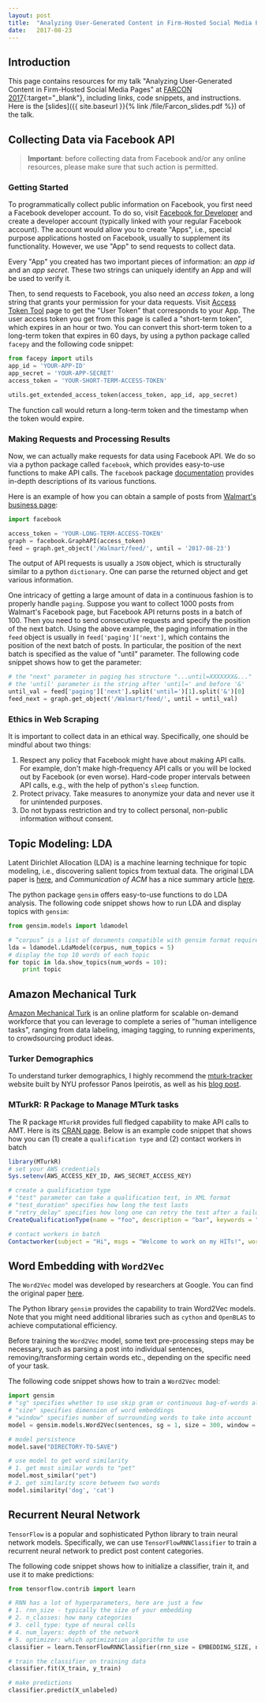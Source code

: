 ```yaml
---
layout: post
title:  "Analyzing User-Generated Content in Firm-Hosted Social Media Pages"
date:   2017-08-23
---
```


## Introduction

This page contains resources for my talk "Analyzing User-Generated Content in Firm-Hosted Social Media Pages" at [FARCON 2017](http://minneanalytics.org/farcon-2017/){:target="_blank"}, including links, code snippets, and instructions. Here is the [slides]({{ site.baseurl }}{% link /file/Farcon_slides.pdf %}) of the talk.

## Collecting Data via Facebook API

> **Important**: before collecting data from Facebook and/or any online resources, please make sure that such action is permitted.

### Getting Started

To programmatically collect public information on Facebook, you first need a Facebook developer account. To do so, visit [Facebook for Developer](https://developers.facebook.com/) and create a developer account (typically linked with your regular Facebook account). The account would allow you to create "Apps", i.e., special purpose applications hosted on Facebook, usually to supplement its functionality. However, we use "App" to send requests to collect data.

Every "App" you created has two important pieces of information: an _app id_ and an _app secret_. These two strings can uniquely identify an App and will be used to verify it.

Then, to send requests to Facebook, you also need an _access token_, a long string that grants your permission for your data requests. Visit [Access Token Tool](https://developers.facebook.com/tools/accesstoken/) page to get the "User Token" that corresponds to your App. The user access token you get from this page is called a "short-term token", which expires in an hour or two. You can convert this short-term token to a long-term token that expires in 60 days, by using a python package called `facepy` and the following code snippet:

```python
from facepy import utils
app_id = 'YOUR-APP-ID'
app_secret = 'YOUR-APP-SECRET'
access_token = 'YOUR-SHORT-TERM-ACCESS-TOKEN'

utils.get_extended_access_token(access_token, app_id, app_secret)
```

The function call would return a long-term token and the timestamp when the token would expire.

### Making Requests and Processing Results

Now, we can actually make requests for data using Facebook API. We do so via a python package called `facebook`, which provides easy-to-use functions to make API calls. The `facebook` package [documentation](https://facebook-sdk.readthedocs.io) provides in-depth descriptions of its various functions.

Here is an example of how you can obtain a sample of posts from [Walmart's business page](https://www.facebook.com/walmart/):

```python
import facebook

access_token = 'YOUR-LONG-TERM-ACCESS-TOKEN'
graph = facebook.GraphAPI(access_token)
feed = graph.get_object('/Walmart/feed/', until = '2017-08-23')
```

The output of API requests is usually a `JSON` object, which is structurally similar to a python `dictionary`. One can parse the returned object and get various information.

One intricacy of getting a large amount of data in a continuous fashion is to properly handle `paging`. Suppose you want to collect 1000 posts from Walmart's Facebook page, but Facebook API returns posts in a batch of 100. Then you need to send consecutive requests and specify the position of the next batch. Using the above example, the paging information in the `feed` object is usually in `feed['paging']['next']`, which contains the position of the next batch of posts. In particular, the position of the next batch is specified as the value of "until" parameter. The following code snippet shows how to get the parameter:

```python
# the "next" parameter in paging has structure "...until=XXXXXXX&..."
# the 'until' parameter is the string after 'until=' and before '&'
until_val = feed['paging']['next'].split('until=')[1].split('&')[0]
feed_next = graph.get_object('/Walmart/feed/', until = until_val)
```

### Ethics in Web Scraping

It is important to collect data in an ethical way. Specifically, one should be mindful about two things:

1. Respect any policy that Facebook might have about making API calls. For example, don't make high-frequency API calls or you will be locked out by Facebook (or even worse). Hard-code proper intervals between API calls, e.g., with the help of python's `sleep` function.
2. Protect privacy. Take measures to anonymize your data and never use it for unintended purposes.
3. Do not bypass restriction and try to collect personal, non-public information without consent.

## Topic Modeling: LDA

Latent Dirichlet Allocation (LDA) is a machine learning technique for topic modeling, i.e., discovering salient topics from textual data. The original LDA paper is [here](http://www.jmlr.org/papers/volume3/blei03a/blei03a.pdf), and _Communication of ACM_ has a nice summary article [here](https://cacm.acm.org/magazines/2012/4/147361-probabilistic-topic-models/fulltext).

The python package `gensim` offers easy-to-use functions to do LDA analysis. The following code snippet shows how to run LDA and display topics with `gensim`:

```python
from gensim.models import ldamodel

# “corpus” is a list of documents compatible with gensim format requirement
lda = ldamodel.LdaModel(corpus, num_topics = 5)
# display the top 10 words of each topic
for topic in lda.show_topics(num_words = 10):
    print topic
```

## Amazon Mechanical Turk

[Amazon Mechanical Turk](https://www.mturk.com/mturk/welcome) is an online platform for scalable on-demand workforce that you can leverage to complete a series of "human intelligence tasks", ranging from data labeling, imaging tagging, to running experiments, to crowdsourcing product ideas.

### Turker Demographics

To understand turker demographics, I highly recommend the [mturk-tracker](http://demographics.mturk-tracker.com) website built by NYU professor Panos Ipeirotis, as well as his [blog post](http://www.behind-the-enemy-lines.com/2015/04/demographics-of-mechanical-turk-now.html).

### MTurkR: R Package to Manage MTurk tasks

The R package `MTurkR` provides full fledged capability to make API calls to AMT. Here is its [CRAN page](https://cloud.r-project.org/web/packages/MTurkR/index.html). Below is an example code snippet that shows how you can (1) create a `qualification type` and (2) contact workers in batch

```r
library(MTurkR)
# set your AWS credentials
Sys.setenv(AWS_ACCESS_KEY_ID, AWS_SECRET_ACCESS_KEY)

# create a qualification type
# "test" parameter can take a qualification test, in XML format
# "test_duration" specifies how long the test lasts
# "retry_delay" specifies how long one can retry the test after a failure
CreateQualificationType(name = "foo", description = "bar", keywords = "a,b,c", retry_delay = 3600, test, test_duration = 1800)

# contact workers in batch
Contactworker(subject = "Hi", msgs = "Welcome to work on my HITs!", workers = workerIDs, batch = TRUE)
```

## Word Embedding with `Word2Vec`

The `Word2Vec` model was developed by researchers at Google. You can find the original paper [here](https://arxiv.org/abs/1301.3781).

The Python library `gensim` provides the capability to train Word2Vec models. Note that you might need additional libraries such as `cython` and `OpenBLAS` to achieve computational efficiency.

Before training the `Word2Vec` model, some text pre-processing steps may be necessary, such as parsing a post into individual sentences, removing/transforming certain words etc., depending on the specific need of your task.

The following code snippet shows how to train a `Word2Vec` model:

```python
import gensim
# "sg" specifies whether to use skip gram or continuous bag-of-words algorithm
# "size" specifies dimension of word embeddings
# "window" specifies number of surrounding words to take into account
model = gensim.models.Word2Vec(sentences, sg = 1, size = 300, window = 10)

# model persistence
model.save("DIRECTORY-TO-SAVE")

# use model to get word similarity
# 1. get most similar words to "pet"
model.most_similar("pet")
# 2. get similarity score between two words
model.similarity('dog', 'cat')
```

## Recurrent Neural Network

`TensorFlow` is a popular and sophisticated Python library to train neural network models. Specifically, we can use `TensorFlowRNNClassifier` to train a recurrent neural network to predict post content categories.

The following code snippet shows how to initialize a classifier, train it, and use it to make predictions:

```python
from tensorflow.contrib import learn

# RNN has a lot of hyperparameters, here are just a few
# 1. rnn_size - typically the size of your embedding
# 2. n_classes: how many categories
# 3. cell_type: type of neural cells
# 4. num_layers: depth of the network
# 5. optimizer: which optimization algorithm to use
classifier = learn.TensorFlowRNNClassifier(rnn_size = EMBEDDING_SIZE, n_classes, cell_type, num_layers, optimizer)

# train the classifier on training data
classifier.fit(X_train, y_train)

# make predictions
classifier.predict(X_unlabeled)
```
